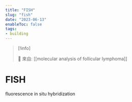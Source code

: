 ```yaml
---
title: "FISH"
slug: "fish"
date: "2023-06-13"
enableToc: false
tags:
- building
---
```


> [!info]
>
> 🌱 來自: [[molecular analysis of follicular lymphoma]]

# FISH

fluorescence in situ hybridization
